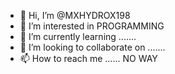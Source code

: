 - 👋 Hi, I’m @MXHYDROX198
- 👀 I’m interested in PROGRAMMING
- 🌱 I’m currently learning .......
- 💞️ I’m looking to collaborate on .......
- 📫 How to reach me ...... NO WAY

<!---
MXHYDROX198/MXHYDROX198 is a ✨ special ✨ repository because its `README.md` (this file) appears on your GitHub profile.
You can click the Preview link to take a look at your changes.
--->
